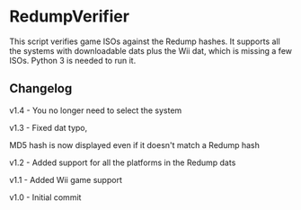 # RedumpVerifier
This script verifies game ISOs against the Redump hashes. It supports all the systems with downloadable dats plus the Wii dat, which is missing a few ISOs. Python 3 is needed to run it.

## Changelog
v1.4 - You no longer need to select the system

v1.3 - Fixed dat typo,

MD5 hash is now displayed even if it doesn't match a Redump hash

v1.2 - Added support for all the platforms in the Redump dats

v1.1 - Added Wii game support

v1.0 - Initial commit
